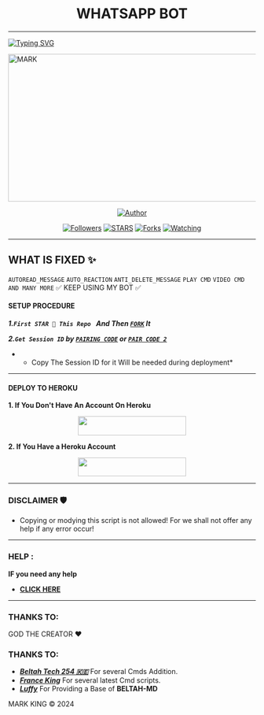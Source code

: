 <h1 align="center">WHATSAPP BOT</h1>
<p align="center">  

***
  
<a href="https://git.io/typing-svg"><img src="https://readme-typing-svg.demolab.com?font=Black+Ops+One&size=50&pause=1000&color=1BAFBAFF&center=true&width=910&height=100&lines=THANKS FOR CHOOSING+MY+BOT;CREATED+BY+MARK+KING;RELEASED+2.11.2024" alt="Typing SVG" /></a>
  </p>
    <img alt="MARK" width="700" height="300" src="https://telegra.ph/file/dcce2ddee6cc7597c859a.jpg">
<p align="center">
<p align="center">
<a href="https://github.com/Beltahk/SCENE-MRM"><img title="Author" src="https://img.shields.io/badge/SCENE-MRM-black?style=for-the-badge&logo=github"></a>
<p/>
<p align="center">
<a href="https://github.com/Beltahtech?tab=followers"><img title="Followers" src="https://img.shields.io/github/followers/Beltahtech?label=Followers&style=social"></a>
<a href="https://github.com/Huaweike/AUTOMATIC-BOT/stargazers/"><img title="STARS" src="https://img.shields.io/github/stars/Huaweike/AUTOMATIC-BOT?&style=social"></a>
<a href="https://github.com/Huaweike/AUTOMATIC-BOT/network/members"><img title="Forks" src="https://img.shields.io/github/forks/Huaweike/AUTOMATIC-BOT?style=social"></a>
<a href="https://github.com/Huaweike/AUTOMATIC-BOT/watchers"><img title="Watching" src="https://img.shields.io/github/watchers/Huaweike/AUTOMATIC-BOT?label=Watching&style=social"></a>
  
***

## WHAT IS FIXED ✨ 
`AUTOREAD_MESSAGE`
`AUTO_REACTION`
`ANTI_DELETE_MESSAGE`
`PLAY CMD`
`VIDEO CMD`
`AND MANY MORE`
✅ KEEP USING MY BOT ✅

#### SETUP PROCEDURE

***1.`First STAR 🌟 This Repo ` And Then [`FORK`](https://github.com/Huaweike/AUTOMATIC-BOT/fork) It***

***2.`Get Session ID` by  [`PAIRING CODE`](https://bel-tah-sns.onrender.com/pair) or [`PAIR CODE 2`](https://bel-tah-sns.onrender.com/)***

* - Copy The Session ID for it Will be needed during deployment*

***

#### DEPLOY TO HEROKU 
**1. If You Don't Have An Account On Heroku**
    <br>
<p align="center"><a href="https://signup.heroku.com">
 <img src="https://img.shields.io/badge/Create%20Account%20Now-blue?style=for-the-badge&logo=heroku" width="220" height="38.45"/></a></p>

**2. If You Have a Heroku Account**
    <br>
<p align="center"><a href="https://dashboard.heroku.com/new?button-url=https%3A%2F%2Fgithub.com%2FHuaweike%2FAUTOMATIC-BOT&org=beltahteam&template=https%3A%2F%2Fgithub.com%2FHuaweike%2FAUTOMATIC-BOT"> <img src="https://img.shields.io/badge/DEPLOY%20NOW-blue?style=for-the-badge&logo=heroku" width="220" height="38.45"/></a></p>


***


### DISCLAIMER 🛡 
- Copying or modying this script is not
allowed! For we shall not offer any help if any error occur!

***
### HELP :
**IF you need any help**
- [**CLICK HERE**](https:wa.me/254114141192)


***

### THANKS TO:
GOD THE CREATOR ❤️
### THANKS TO:
- [***Beltah Tech 254 🇰🇪***](https://github.com/Beltahtech) For several Cmds Addition.
- [***France King***](https://github.com/franceking1) For several latest Cmd scripts.
- [***Luffy***](https://github.com/Luffy2ndAccount) For Providing a Base of **BELTAH-MD**






MARK KING ©️ 2024 
